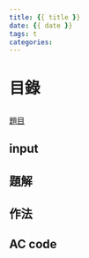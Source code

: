 ```yaml
---
title: {{ title }}
date: {{ date }}
tags: t
categories: 
---
```

目錄
===

##
[題目]()

## input

## 題解

## 作法

## AC code
```cpp
```
